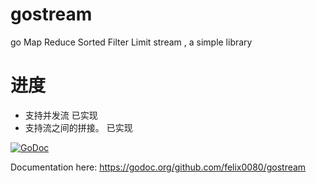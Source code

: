 # gostream
go Map Reduce Sorted Filter Limit stream , a simple library

# 进度
  * 支持并发流  已实现
  * 支持流之间的拼接。 已实现
  
 [![GoDoc](http://godoc.org/github.com/robfig/cron?status.png)](https://godoc.org/github.com/felix0080/gostream) 

  Documentation here: https://godoc.org/github.com/felix0080/gostream

